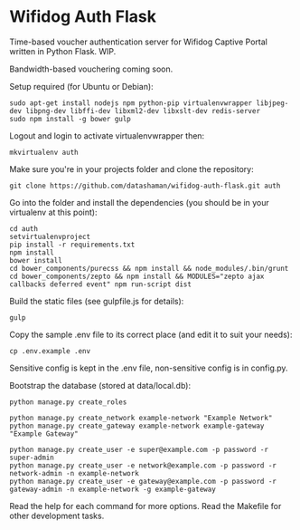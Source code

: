 Wifidog Auth Flask
==================

Time-based voucher authentication server for Wifidog Captive Portal written in Python Flask. WIP.

Bandwidth-based vouchering coming soon.

Setup required (for Ubuntu or Debian):

    sudo apt-get install nodejs npm python-pip virtualenvwrapper libjpeg-dev libpng-dev libffi-dev libxml2-dev libxslt-dev redis-server
    sudo npm install -g bower gulp

Logout and login to activate virtualenvwrapper then:

    mkvirtualenv auth

Make sure you're in your projects folder and clone the repository:

    git clone https://github.com/datashaman/wifidog-auth-flask.git auth

Go into the folder and install the dependencies (you should be in your virtualenv at this point):

    cd auth
    setvirtualenvproject
    pip install -r requirements.txt
    npm install
    bower install
	cd bower_components/purecss && npm install && node_modules/.bin/grunt
	cd bower_components/zepto && npm install && MODULES="zepto ajax callbacks deferred event" npm run-script dist

Build the static files (see gulpfile.js for details):

	gulp

Copy the sample .env file to its correct place (and edit it to suit your needs):

    cp .env.example .env

Sensitive config is kept in the .env file, non-sensitive config is in config.py.

Bootstrap the database (stored at data/local.db):

    python manage.py create_roles

    python manage.py create_network example-network "Example Network"
    python manage.py create_gateway example-network example-gateway "Example Gateway"

    python manage.py create_user -e super@example.com -p password -r super-admin
    python manage.py create_user -e network@example.com -p password -r network-admin -n example-network
    python manage.py create_user -e gateway@example.com -p password -r gateway-admin -n example-network -g example-gateway

Read the help for each command for more options. Read the Makefile for other development tasks.

